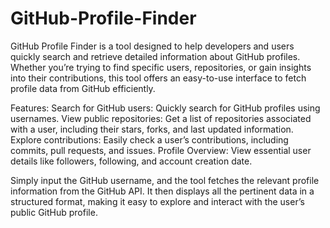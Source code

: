 # GitHub-Profile-Finder
GitHub Profile Finder is a tool designed to help developers and users quickly search and retrieve detailed information about GitHub profiles. Whether you’re trying to find specific users, repositories, or gain insights into their contributions, this tool offers an easy-to-use interface to fetch profile data from GitHub efficiently.

Features:
Search for GitHub users: Quickly search for GitHub profiles using usernames.
View public repositories: Get a list of repositories associated with a user, including their stars, forks, and last updated information.
Explore contributions: Easily check a user’s contributions, including commits, pull requests, and issues.
Profile Overview: View essential user details like followers, following, and account creation date.

Simply input the GitHub username, and the tool fetches the relevant profile information from the GitHub API. It then displays all the pertinent data in a structured format, making it easy to explore and interact with the user’s public GitHub profile.
